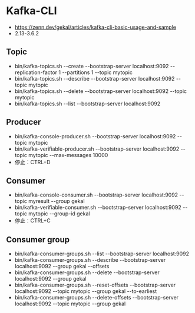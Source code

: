 # Kafka-CLI
* https://zenn.dev/gekal/articles/kafka-cli-basic-usage-and-sample
* 2.13-3.6.2

## Topic
* bin/kafka-topics.sh --create --bootstrap-server localhost:9092 --replication-factor 1 --partitions 1 --topic mytopic
* bin/kafka-topics.sh --describe --bootstrap-server localhost:9092 --topic mytopic
* bin/kafka-topics.sh --delete --bootstrap-server localhost:9092 --topic mytopic
* bin/kafka-topics.sh --list --bootstrap-server localhost:9092

## Producer
* bin/kafka-console-producer.sh --bootstrap-server localhost:9092 --topic mytopic
* bin/kafka-verifiable-producer.sh --bootstrap-server localhost:9092 --topic mytopic --max-messages 10000
* 停止：CTRL+D 

## Consumer
* bin/kafka-console-consumer.sh --bootstrap-server localhost:9092 --topic myresult --group gekal
* bin/kafka-verifiable-consumer.sh --bootstrap-server localhost:9092 --topic mytopic --group-id gekal
* 停止：CTRL+C

## Consumer group
* bin/kafka-consumer-groups.sh --list --bootstrap-server localhost:9092
* bin/kafka-consumer-groups.sh --describe --bootstrap-server localhost:9092 --group gekal --offsets
* bin/kafka-consumer-groups.sh --delete --bootstrap-server localhost:9092 --group gekal
* bin/kafka-consumer-groups.sh --reset-offsets --bootstrap-server localhost:9092 --topic mytopic --group gekal --to-earliest
* bin/kafka-consumer-groups.sh --delete-offsets --bootstrap-server localhost:9092 --topic mytopic --group gekal
